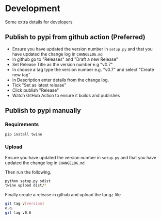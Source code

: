 # Development

Some extra details for developers

## Publish to pypi from github action (Preferred)

* Ensure you have updated the version number in `setup.py` and that you have updated the change log in `CHANGELOG.md`
* In github go to "Releases" and "Draft a new Release" 
* Set Release Title as the version number e.g "v0.7"
* In choose a tag type the version number e.g. "v0.7" and select "Create new tag"
* In Description enter details from the change log.
* Tick "Set as latest release"
* Click publish "Release"
* Watch GitHub Action to ensure it builds and publishes

## Publish to pypi manually

### Requirements

```bash
pip install twine
```

### Upload

Ensure you have updated the version number in `setup.py` 
and that you have updated the change log in `CHANGELOG.md`

Then run the following.

```bash
python setup.py sdist
twine upload dist/*
```

Finally create a release in github and upload the tar.gz file

```bash
git tag v[version]
e.g.
git tag v0.6
```
